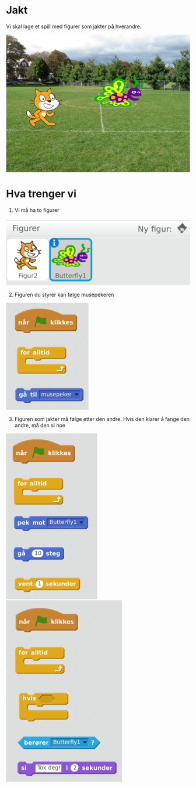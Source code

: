 # Jakt

Vi skal lage et spill med figurer som jakter på hverandre.

![](002-intro.png)

# Hva trenger vi

1. Vi må ha to figurer

![](002-sprites.png)

2. Figuren du styrer kan følge musepekeren

![](002-chasee.png)

3. Figuren som jakter må følge etter den andre. Hvis den klarer å fange den andre, må den si noe

![](002-chaser.png)
![](002-chaser-2.png)
